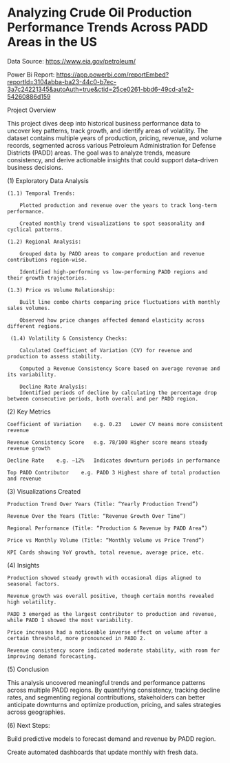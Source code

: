 # Analyzing Crude Oil Production Performance Trends Across PADD Areas in the US

Data Source: https://www.eia.gov/petroleum/ 

Power Bi Report: https://app.powerbi.com/reportEmbed?reportId=3104abba-ba23-44c0-b7ec-3a7c24221345&autoAuth=true&ctid=25ce0261-bbd6-49cd-a1e2-54260886d159

Project Overview

This project dives deep into historical business performance data to uncover key patterns, track growth, and identify areas of volatility. The dataset contains multiple years of production, pricing, revenue, and volume records, segmented across various Petroleum Administration for Defense Districts (PADD) areas. The goal was to analyze trends, measure consistency, and derive actionable insights that could support data-driven business decisions.


(1) Exploratory Data Analysis

    (1.1) Temporal Trends:
    
        Plotted production and revenue over the years to track long-term performance.
        
        Created monthly trend visualizations to spot seasonality and cyclical patterns.

    (1.2) Regional Analysis:
    
        Grouped data by PADD areas to compare production and revenue contributions region-wise.
        
        Identified high-performing vs low-performing PADD regions and their growth trajectories.

    (1.3) Price vs Volume Relationship:
        
        Built line combo charts comparing price fluctuations with monthly sales volumes.
        
        Observed how price changes affected demand elasticity across different regions.

     (1.4) Volatility & Consistency Checks:
    
        Calculated Coefficient of Variation (CV) for revenue and production to assess stability.
        
        Computed a Revenue Consistency Score based on average revenue and its variability.

        Decline Rate Analysis: 
        Identified periods of decline by calculating the percentage drop between consecutive periods, both overall and per PADD region.


(2) Key Metrics

    Coefficient of Variation	e.g. 0.23	Lower CV means more consistent revenue
   
    Revenue Consistency Score	e.g. 78/100	Higher score means steady revenue growth
    
    Decline Rate	e.g. −12%	Indicates downturn periods in performance
    
    Top PADD Contributor	e.g. PADD 3	Highest share of total production and revenue


(3) Visualizations Created

    Production Trend Over Years (Title: “Yearly Production Trend”)
    
    Revenue Over the Years (Title: “Revenue Growth Over Time”)
    
    Regional Performance (Title: “Production & Revenue by PADD Area”)
    
    Price vs Monthly Volume (Title: “Monthly Volume vs Price Trend”)
    
    KPI Cards showing YoY growth, total revenue, average price, etc.


(4) Insights

    Production showed steady growth with occasional dips aligned to seasonal factors.
    
    Revenue growth was overall positive, though certain months revealed high volatility.
    
    PADD 3 emerged as the largest contributor to production and revenue, while PADD 1 showed the most variability.
    
    Price increases had a noticeable inverse effect on volume after a certain threshold, more pronounced in PADD 2.
    
    Revenue consistency score indicated moderate stability, with room for improving demand forecasting.


(5) Conclusion

This analysis uncovered meaningful trends and performance patterns across multiple PADD regions. By quantifying consistency, tracking decline rates, and segmenting regional contributions, stakeholders can better anticipate downturns and optimize production, pricing, and sales strategies across geographies.


(6) Next Steps:

Build predictive models to forecast demand and revenue by PADD region.

Create automated dashboards that update monthly with fresh data.
